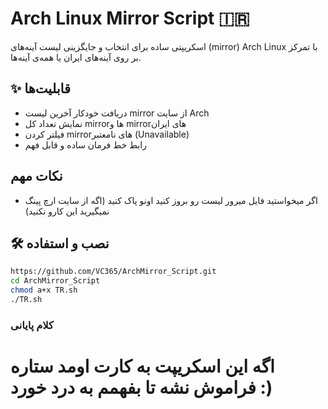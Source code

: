 # Arch Linux Mirror Script 🇮🇷

اسکریپتی ساده برای انتخاب و جایگزینی لیست آینه‌های (mirror) Arch Linux با تمرکز بر روی آینه‌های ایران یا همه‌ی آینه‌ها.

## ✨ قابلیت‌ها

- دریافت خودکار آخرین لیست mirror از سایت Arch
- نمایش تعداد کل mirrorها و mirrorهای ایران
- فیلتر کردن mirrorهای نامعتبر (Unavailable)
- رابط خط فرمان ساده و قابل فهم

## نکات مهم

- اگر میخواستید فایل میرور لیست رو بروز کنید اونو پاک کنید (اگه از سایت ارچ پینگ نمیگیرید این کارو نکنید)

## 🛠 نصب و استفاده

```bash
https://github.com/VC365/ArchMirror_Script.git
cd ArchMirror_Script
chmod a+x TR.sh
./TR.sh
```
### کلام پایانی
# اگه این اسکریپت به کارت اومد ستاره فراموش نشه تا بفهمم به درد خورد :)
